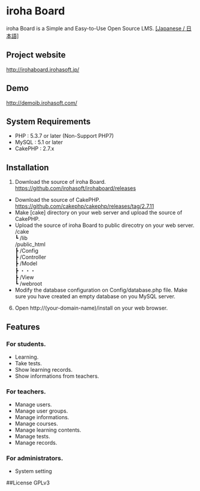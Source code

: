 # iroha Board
iroha Board is a Simple and Easy-to-Use Open Source LMS.  [[Japanese / 日本語]](/README.jp.md)

## Project website
http://irohaboard.irohasoft.jp/

## Demo
http://demoib.irohasoft.com/

## System Requirements
* PHP : 5.3.7 or later (Non-Support PHP7)
* MySQL : 5.1 or later
* CakePHP : 2.7.x

## Installation
1. Download the source of iroha Board.
https://github.com/irohasoft/irohaboard/releases
* Download the source of CakePHP.
https://github.com/cakephp/cakephp/releases/tag/2.7.11
* Make [cake] directory on your web server and upload the source of CakePHP.
* Upload the source of iroha Board to public direcotry on your web server.  
/cake  
┗ /lib  
/public_html  
┣ /Config  
┣ /Controller  
┣ /Model  
┣ ・・・  
┣ /View  
┗ /webroot  
* Modify the database configuration on Config/database.php file.
Make sure you have created an empty database on you MySQL server.
6. Open http://(your-domain-name)/install on your web browser.

## Features

### For students.

- Learning.
- Take tests.
- Show learning records.
- Show informations from teachers.

### For teachers.
- Manage users.
- Manage user groups.
- Manage informations.
- Manage courses.
- Manage learning contents.
- Manage tests.
- Manage records.

### For administrators.
- System setting

##License
GPLv3
